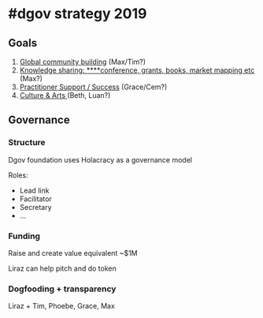 # \#dgov strategy 2019

## Goals

1. [Global community building](https://wiki.dgov.foundation/org/dgov-collaboration-strategy/community-building) \(Max/Tim?\)
2. [Knowledge sharing: ****conference, grants, books, market mapping etc](advocacy-and-education.md) \(Max?\)
3. [Practitioner Support / Success](practitioner-support-success.md) \(Grace/Cem?\)
4. [Culture & Arts ](arts-and-inspiration.md)\(Beth, Luan?\)

## Governance

### Structure

Dgov foundation uses Holacracy as a governance model

Roles:

* Lead link
* Facilitator
* Secretary
* ...

### Funding

Raise and create value equivalent ~$1M

Liraz can help pitch and do token

### Dogfooding + transparency

Liraz + Tim, Phoebe, Grace, Max



### 

